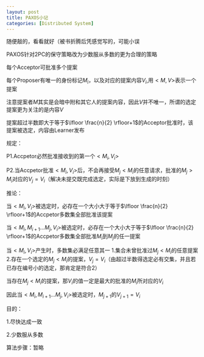 ```yaml
---
layout: post
title: PAXOS小记
categories: [Distributed System]
---
```


随便敲的，看看就好（被书折腾后凭感觉写的，可能小误
<!--more-->


PAXOS针对2PC的保守策略改为少数服从多数的更为合理的策略

每个Acceptor可批准多个提案

每个Proposer有唯一的身份标记$M_i$，以及对应的提案内容$V_i$,用$<M,V>$表示一个提案

注意提案者$M$其实是会暗中附和其它人的提案内容，因此$V$并不唯一，所谓的选定提案更为关注的是内容$V$

提案超过半数即大于等于$\lfloor \frac{n}{2} \rfloor+1$的Acceptor批准时，该提案被选定，内容由Learner发布

规定：

P1.Accpetor必然批准接收到的第一个$<M_i,V_i>$

P2.当Accpetor批准$<M_i,V_i>$后，不会再接受$M_j \lt M_i$的任意请求，批准的$M_j \gt M_i$对应的$V_j=V_i$（解决未提交既完成选定，实际是下放到生成的时刻）

推论：

当$<M_i,V_i>$被选定时，必存在一个大小大于等于$\lfloor \frac{n}{2} \rfloor+1$的Accpetor多数集全部批准该提案

当$<M_i,M_{i+1}...M_j,V_i>$被选定时，必存在一个大小大于等于$\lfloor \frac{n}{2} \rfloor+1$的Accpetor多数集全部批准$M_i$到$M_j$的任一提案

当$<M_i,V_i>$产生时，多数集必满足任意其一 1.集合未曾批准过$M_j \lt M_i$的任意提案 2.存在一个选定的$M_j \lt M_i$的提案，$V_j = V_i$（由超过半数得选定必有交集，并且若已存在编号小的选定，那肯定是符合2）

当存在$M_j \lt M_i$的提案，那$V_i$的值一定是最大的批准的$M_i$所对应的$V_i$

因此当$<M_i,M_{i+1}...M_j,V_i>$被选定时，$M_{j+1}$的$V_{j+1} = V_i$

目的：

1.尽快达成一致

2.少数服从多数

算法步骤：暂略